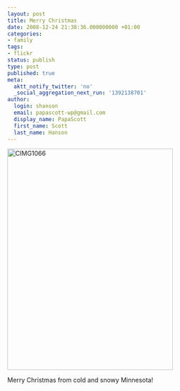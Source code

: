 ```yaml
---
layout: post
title: Merry Christmas
date: 2008-12-24 21:38:36.000000000 +01:00
categories:
- family
tags:
- flickr
status: publish
type: post
published: true
meta:
  aktt_notify_twitter: 'no'
  _social_aggregation_next_run: '1392138701'
author:
  login: shanson
  email: papascott-wp@gmail.com
  display_name: PapaScott
  first_name: Scott
  last_name: Hanson
---
```

<p><a href="http://www.flickr.com/photos/51035717986@N01/3133366357" title="View 'CIMG1066' on Flickr.com"><img src="http://farm4.static.flickr.com/3201/3133366357_839a91a2fd.jpg" alt="CIMG1066" border="0" width="375" height="500" /></a></p>
<p>Merry Christmas from cold and snowy Minnesota!</p>
